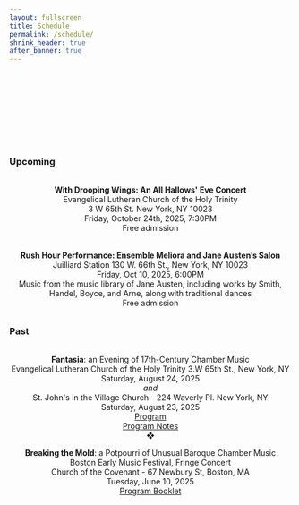 ```yaml
---
layout: fullscreen
title: Schedule
permalink: /schedule/
shrink_header: true
after_banner: true
---
```

 
<div style="height: 8rem;"></div>

### Upcoming

<div style="text-align: center; max-width: 800px; margin: 2rem auto;">
  <p>
    <strong>With Drooping Wings: An All Hallows' Eve Concert</strong> <br>
    Evangelical Lutheran Church of the Holy Trinity <br>
    3 W 65th St. New York, NY 10023 <br>
    Friday, October 24th, 2025, 7:30PM <br>
    Free admission <br>
  </p>
</div>

<div style="text-align: center; max-width: 800px; margin: 2rem auto;">
  <p>
    <strong>Rush Hour Performance: Ensemble Meliora and Jane Austen’s Salon</strong> <br>
    Juilliard Station 130 W. 66th St., New York, NY 10023 <br>
    Friday, Oct 10, 2025, 6:00PM <br>
    Music from the music library of Jane Austen, including works by Smith, Handel, Boyce, and Arne, along with traditional dances  <br>
    Free admission <br>
  </p>
</div>


### Past

<div style="text-align: center; max-width: 800px; margin: 2rem auto;">
  <p>
    <strong>Fantasia</strong>: an Evening of 17th-Century Chamber Music <br>
    Evangelical Lutheran Church of the Holy Trinity 3.W 65th St., New York, NY <br>
    Saturday, August 24, 2025 <br>
    <em>and</em> <br>
    St. John's in the Village Church - 224 Waverly Pl. New York, NY <br>
    Saturday, August 23, 2025 <br>
    <a href="https://drive.google.com/file/d/1_5D-rb6YZHDw3d3J9vgl0KQV77ChwrCi/view?usp=sharing">Program</a><br>
    <a href="https://drive.google.com/file/d/1Ou0IqHm9uwKN51Uz-gMEIz20hyR-4D-D/view?usp=sharing">Program Notes</a><br>
    &#10070; <br>
  </p>
  <p>
    <strong>Breaking the Mold</strong>: a Potpourri of Unusual Baroque Chamber Music <br>
    Boston Early Music Festival, Fringe Concert  <br>
    Church of the Covenant - 67 Newbury St, Boston, MA <br>
    Tuesday, June 10, 2025 <br>    
    <a href="https://drive.google.com/file/d/16TCgLCXEd9ZRXFPTk6t5FfU_FxQX5Kks/view?usp=sharing/">Program Booklet</a><br>
  </p>
</div>

